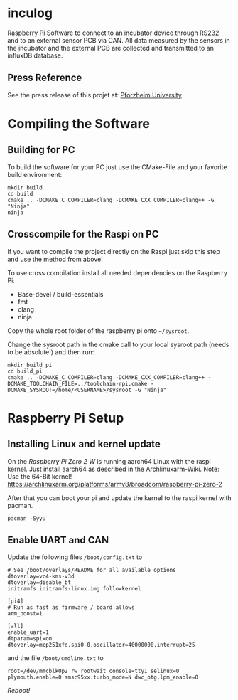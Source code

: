 # inculog
Raspberry Pi Software to connect to an incubator device through RS232 and to an external sensor PCB via CAN.
All data measured by the sensors in the incubator and the external PCB are collected and transmitted
to an influxDB database.
## Press Reference
See the press release of this projet at: [Pforzheim University](https://www.hs-pforzheim.de/en/news_detailansicht/news/masterstudiengang_embedded_systems_student_optimiert_inkubator_im_labor)

# Compiling the Software
## Building for PC
To build the software for your PC just use the CMake-File and your favorite build environment:
```commandline
mkdir build
cd build
cmake .. -DCMAKE_C_COMPILER=clang -DCMAKE_CXX_COMPILER=clang++ -G "Ninja"
ninja
```


## Crosscompile for the Raspi on PC
If you want to compile the project directly on the Raspi just skip this step and use the method from above!

To use cross compilation install all needed dependencies on the Raspberry Pi:
- Base-devel / build-essentials
- fmt
- clang
- ninja

Copy the whole root folder of the raspberry pi onto `~/sysroot`.

Change the sysroot path in the cmake call to your local sysroot path (needs to be absolute!) and then run:
```commandline
mkdir build_pi
cd build_pi
cmake .. -DCMAKE_C_COMPILER=clang -DCMAKE_CXX_COMPILER=clang++ -DCMAKE_TOOLCHAIN_FILE=../toolchain-rpi.cmake -DCMAKE_SYSROOT=/home/<USERNAME>/sysroot -G "Ninja"
```

# Raspberry Pi Setup
## Installing Linux and kernel update
On the *Raspberry Pi Zero 2 W* is running aarch64 Linux with the raspi kernel.
Just install aarch64 as described in the Archlinuxarm-Wiki. Note: Use the 64-Bit kernel!
https://archlinuxarm.org/platforms/armv8/broadcom/raspberry-pi-zero-2

After that you can boot your pi and update the kernel to the raspi kernel with pacman.
```commandline
pacman -Syyu
```

## Enable UART and CAN
Update the following files `/boot/config.txt` to
```text
# See /boot/overlays/README for all available options
dtoverlay=vc4-kms-v3d
dtoverlay=disable_bt
initramfs initramfs-linux.img followkernel

[pi4]
# Run as fast as firmware / board allows
arm_boost=1

[all]
enable_uart=1
dtparam=spi=on
dtoverlay=mcp251xfd,spi0-0,oscillator=40000000,interrupt=25
```
and the file `/boot/cmdline.txt` to
```text
root=/dev/mmcblk0p2 rw rootwait console=tty1 selinux=0 plymouth.enable=0 smsc95xx.turbo_mode=N dwc_otg.lpm_enable=0
```
*Reboot!*

